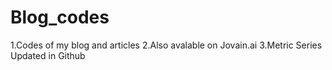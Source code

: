 # Blog_codes
1.Codes of my blog and articles
2.Also avalable on Jovain.ai
3.Metric Series Updated in Github
